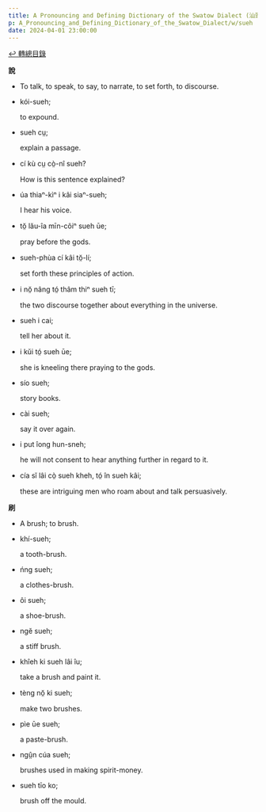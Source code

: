 ```yaml
---
title: A Pronouncing and Defining Dictionary of the Swatow Dialect (汕頭方言音義字典) / sueh
p: A_Pronouncing_and_Defining_Dictionary_of_the_Swatow_Dialect/w/sueh
date: 2024-04-01 23:00:00
---
```


[↩️ 轉總目錄](/A_Pronouncing_and_Defining_Dictionary_of_the_Swatow_Dialect)


**說**
- To talk, to speak, to say, to narrate, to set forth, to discourse.

- kói-sueh;

  to expound.

- sueh cṳ;

  explain a passage.

- cí kù cṳ cò̤-nî sueh?

  How is this sentence explained?

- úa thiaⁿ-kìⁿ i kâi siaⁿ-sueh;

  I hear his voice.

- tŏ̤ lău-îa mīn-côiⁿ sueh ūe;

  pray before the gods.

- sueh-phùa cí kâi tŏ̤-lí;

  set forth these principles of action.

- i nŏ̤ nâng tó̤ thâm thiⁿ sueh tī;

  the two discourse together about everything in the universe.

- sueh i cai;

  tell her about it.

- i kŭi tó̤ sueh ūe;

  she is kneeling there praying to the gods.

- sío sueh;

  story books.

- cài sueh;

  say it over again.

- i put îong hun-sneh;

  he will not consent to hear anything further in regard to it.

- cía sĭ lâi cò̤ sueh kheh, tó̤ în sueh kâi;

  these are intriguing men who roam about and talk persuasively.

**刷**
- A brush; to brush.

- khí-sueh;

  a tooth-brush.

- ńng sueh;

  a clothes-brush.

- ôi sueh;

  a shoe-brush.

- ngĕ sueh;

  a stiff brush.

- khîeh ki sueh lâi îu;

  take a brush and paint it.

- tèng nŏ̤ ki sueh;

  make two brushes.

- pìe ūe sueh;

  a paste-brush.

- ngṳ̂n cúa sueh;

  brushes used in making spirit-money.

- sueh tīo ko;

  brush off the mould.